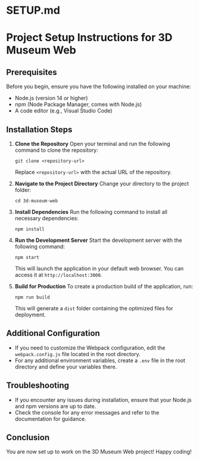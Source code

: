 # SETUP.md

# Project Setup Instructions for 3D Museum Web

## Prerequisites
Before you begin, ensure you have the following installed on your machine:
- Node.js (version 14 or higher)
- npm (Node Package Manager, comes with Node.js)
- A code editor (e.g., Visual Studio Code)

## Installation Steps

1. **Clone the Repository**
   Open your terminal and run the following command to clone the repository:
   ```
   git clone <repository-url>
   ```
   Replace `<repository-url>` with the actual URL of the repository.

2. **Navigate to the Project Directory**
   Change your directory to the project folder:
   ```
   cd 3d-museum-web
   ```

3. **Install Dependencies**
   Run the following command to install all necessary dependencies:
   ```
   npm install
   ```

4. **Run the Development Server**
   Start the development server with the following command:
   ```
   npm start
   ```
   This will launch the application in your default web browser. You can access it at `http://localhost:3000`.

5. **Build for Production**
   To create a production build of the application, run:
   ```
   npm run build
   ```
   This will generate a `dist` folder containing the optimized files for deployment.

## Additional Configuration
- If you need to customize the Webpack configuration, edit the `webpack.config.js` file located in the root directory.
- For any additional environment variables, create a `.env` file in the root directory and define your variables there.

## Troubleshooting
- If you encounter any issues during installation, ensure that your Node.js and npm versions are up to date.
- Check the console for any error messages and refer to the documentation for guidance.

## Conclusion
You are now set up to work on the 3D Museum Web project! Happy coding!